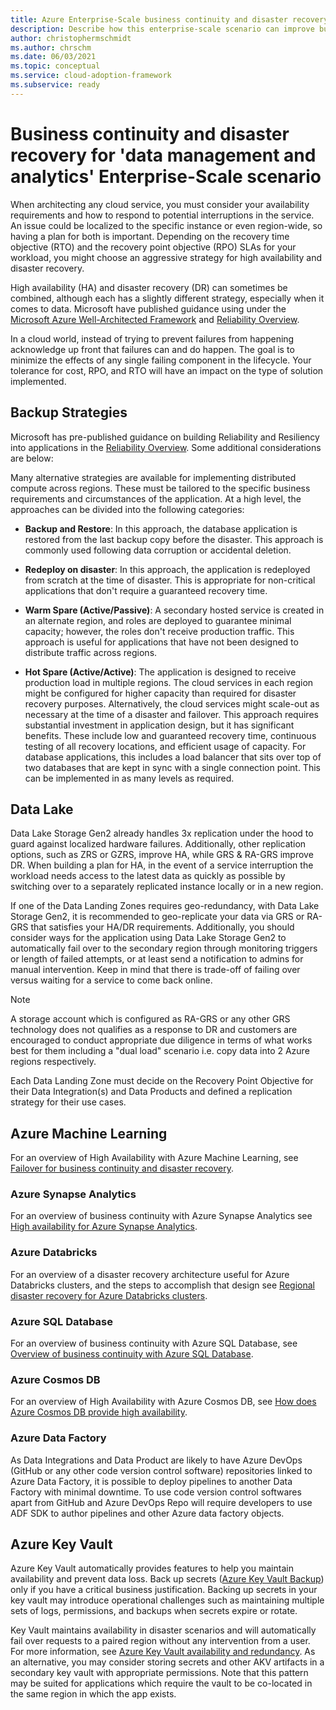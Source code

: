 ```yaml
---
title: Azure Enterprise-Scale business continuity and disaster recovery for 'data management and analytics'
description: Describe how this enterprise-scale scenario can improve business continuity and disaster recovery of 'data management and analytics'
author: christophermschmidt
ms.author: chrschm
ms.date: 06/03/2021
ms.topic: conceptual
ms.service: cloud-adoption-framework
ms.subservice: ready
---
```


# Business continuity and disaster recovery for 'data management and analytics' Enterprise-Scale scenario

When architecting any cloud service, you must consider your availability requirements and how to respond to potential interruptions in the service. An issue could be localized to the specific instance or even region-wide, so having a plan for both is important. Depending on the recovery time objective (RTO) and the recovery point objective (RPO) SLAs for your workload, you might choose an aggressive strategy for high availability and disaster recovery.

High availability (HA) and disaster recovery (DR) can sometimes be combined, although each has a slightly different strategy, especially when it comes to data. Microsoft have published guidance using under the [Microsoft Azure Well-Architected Framework](/azure/architecture/framework/) and [Reliability Overview](/azure/architecture/framework/resiliency/overview).

In a cloud world, instead of trying to prevent failures from happening acknowledge up front that failures can and do happen. The goal is to minimize the effects of any single failing component in the lifecycle. Your tolerance for cost, RPO, and RTO will have an impact on the type of solution implemented.

## Backup Strategies

Microsoft has pre-published guidance on building Reliability and Resiliency into applications in the [Reliability Overview](/azure/architecture/framework/resiliency/overview). Some additional considerations are below:

Many alternative strategies are available for implementing distributed compute across regions. These must be tailored to the specific business requirements and circumstances of the application. At a high level, the approaches can be divided into the following categories:

* **Backup and Restore**: In this approach, the database application is restored from the last backup copy before the disaster. This approach is commonly used following data corruption or accidental deletion.

* **Redeploy on disaster**: In this approach, the application is redeployed from scratch at the time of disaster. This is appropriate for non-critical applications that don't require a guaranteed recovery time.

* **Warm Spare (Active/Passive)**: A secondary hosted service is created in an alternate region, and roles are deployed to guarantee minimal capacity; however, the roles don't receive production traffic. This approach is useful for applications that have not been designed to distribute traffic across regions.

* **Hot Spare (Active/Active)**: The application is designed to receive production load in multiple regions. The cloud services in each region might be configured for higher capacity than required for disaster recovery purposes. Alternatively, the cloud services might scale-out as necessary at the time of a disaster and failover. This approach requires substantial investment in application design, but it has significant benefits. These include low and guaranteed recovery time, continuous testing of all recovery locations, and efficient usage of capacity. For database applications, this includes a load balancer that sits over top of two databases that are kept in sync with a single connection point. This can be implemented in as many levels as required.

## Data Lake

Data Lake Storage Gen2 already handles 3x replication under the hood to guard against localized hardware failures. Additionally, other replication options, such as ZRS or GZRS, improve HA, while GRS & RA-GRS improve DR. When building a plan for HA, in the event of a service interruption the workload needs access to the latest data as quickly as possible by switching over to a separately replicated instance locally or in a new region.

If one of the Data Landing Zones requires geo-redundancy, with Data Lake Storage Gen2, it is recommended to geo-replicate your data via GRS or RA-GRS that satisfies your HA/DR requirements. Additionally, you should consider ways for the application using Data Lake Storage Gen2 to automatically fail over to the secondary region through monitoring triggers or length of failed attempts, or at least send a notification to admins for manual intervention. Keep in mind that there is trade-off of failing over versus waiting for a service to come back online.

>[!Note]
>A storage account which is configured as RA-GRS or any other GRS technology does not qualifies as a response to DR and customers are encouraged to conduct appropriate due diligence in terms of what works best for them including a "dual load" scenario i.e. copy data into 2 Azure regions respectively.

Each Data Landing Zone must decide on the Recovery Point Objective for their Data Integration(s) and Data Products and defined a replication strategy for their use cases.

## Azure Machine Learning

For an overview of High Availability with Azure Machine Learning, see [Failover for business continuity and disaster recovery](/azure/machine-learning/how-to-high-availability-machine-learning).

### Azure Synapse Analytics

For an overview of business continuity with Azure Synapse Analytics see [High availability for Azure Synapse Analytics](/azure/cloud-adoption-framework/migrate/azure-best-practices/analytics/azure-synapse).

### Azure Databricks

For an overview of a disaster recovery architecture useful for Azure Databricks clusters, and the steps to accomplish that design see [Regional disaster recovery for Azure Databricks clusters](/azure/databricks/scenarios/howto-regional-disaster-recovery).

### Azure SQL Database

For an overview of business continuity with Azure SQL Database, see [Overview of business continuity with Azure SQL Database](/azure/azure-sql/database/business-continuity-high-availability-disaster-recover-hadr-overview).

### Azure Cosmos DB

For an overview of High Availability with Azure Cosmos DB, see [How does Azure Cosmos DB provide high availability](/azure/cosmos-db/high-availability).

### Azure Data Factory

As Data Integrations and Data Product are likely to have Azure DevOps (GitHub or any other code version control software) repositories linked to Azure Data Factory, it is possible to deploy pipelines to another Data Factory with minimal downtime. To use code version control softwares apart from GitHub and Azure DevOps Repo will require developers to use ADF SDK to author pipelines and other Azure data factory objects.

## Azure Key Vault

Azure Key Vault automatically provides features to help you maintain availability and prevent data loss. Back up secrets ([Azure Key Vault Backup](/azure/key-vault/general/backup)) only if you have a critical business justification. Backing up secrets in your key vault may introduce operational challenges such as maintaining multiple sets of logs, permissions, and backups when secrets expire or rotate.

Key Vault maintains availability in disaster scenarios and will automatically fail over requests to a paired region without any intervention from a user. For more information, see [Azure Key Vault availability and redundancy](/azure/key-vault/general/disaster-recovery-guidance). As an alternative, you may consider storing secrets and other AKV artifacts in a secondary key vault with appropriate permissions. Note that this pattern may be suited for applications which require the vault to be co-located in the same region in which the app exists.
